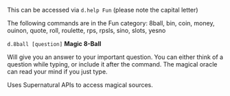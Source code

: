 This can be accessed via `d.help Fun` (please note the capital letter)

The following commands are in the Fun category:
  8ball, bin, coin, money, ouinon, quote, roll, roulette, rps, rpsls, sino, slots, yesno

`d.8ball [question]`
  **Magic 8-Ball**

  Will give you an answer to your important question. You can either think of a question while typing, or include it after the command. The magical oracle can read your mind if you just type.

  Uses Supernatural APIs to access magical sources.

